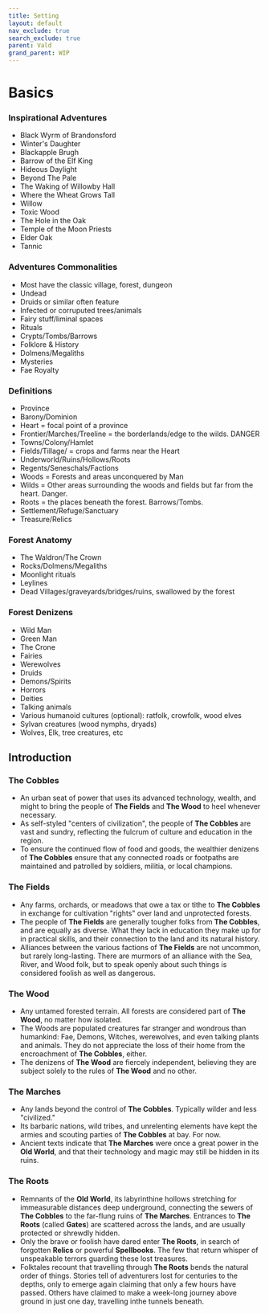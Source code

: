 ```yaml
---
title: Setting
layout: default
nav_exclude: true
search_exclude: true
parent: Vald
grand_parent: WIP
---
```


# Basics

### Inspirational Adventures

- Black Wyrm of Brandonsford
- Winter's Daughter
- Blackapple Brugh
- Barrow of the Elf King
- Hideous Daylight
- Beyond The Pale
- The Waking of Willowby Hall
- Where the Wheat Grows Tall
- Willow
- Toxic Wood
- The Hole in the Oak
- Temple of the Moon Priests
- Elder Oak
- Tannic

### Adventures Commonalities

- Most have the classic village, forest, dungeon
- Undead
- Druids or similar often feature
- Infected or corruputed trees/animals
- Fairy stuff/liminal spaces
- Rituals
- Crypts/Tombs/Barrows
- Folklore & History
- Dolmens/Megaliths
- Mysteries
- Fae Royalty

### Definitions

- Province
- Barony/Dominion
- Heart = focal point of a province
- Frontier/Marches/Treeline = the borderlands/edge to the wilds. DANGER
- Towns/Colony/Hamlet
- Fields/Tillage/ = crops and farms near the Heart
- Underworld/Ruins/Hollows/Roots
- Regents/Seneschals/Factions
- Woods = Forests and areas unconquered by Man
- Wilds = Other areas surrounding the woods and fields but far from the heart. Danger.
- Roots = the places beneath the forest. Barrows/Tombs.
- Settlement/Refuge/Sanctuary  
- Treasure/Relics

### Forest Anatomy

- The Waldron/The Crown
- Rocks/Dolmens/Megaliths
- Moonlight rituals
- Leylines
- Dead Villages/graveyards/bridges/ruins, swallowed by the forest

### Forest Denizens

- Wild Man
- Green Man
- The Crone
- Fairies
- Werewolves
- Druids
- Demons/Spirits
- Horrors
- Deities
- Talking animals
- Various humanoid cultures (optional): ratfolk, crowfolk, wood elves
- Sylvan creatures (wood nymphs, dryads)
- Wolves, Elk, tree creatures, etc

## Introduction

### The Cobbles

- An urban seat of power that uses its advanced technology, wealth, and might to bring the people of **The Fields** and **The Wood** to heel whenever necessary.
- As self-styled "centers of civilization", the people of **The Cobbles** are vast and sundry, reflecting the fulcrum of culture and education in the region.
- To ensure the continued flow of food and goods, the wealthier denizens of **The Cobbles** ensure that any connected roads or footpaths are maintained and patrolled by soldiers, militia, or local champions.

### The Fields

- Any farms, orchards, or meadows that owe a tax or tithe to **The Cobbles** in exchange for cultivation "rights" over land and unprotected forests.
- The people of **The Fields** are generally tougher folks from **The Cobbles**, and are equally as diverse. What they lack in education they make up for in practical skills, and their connection to the land and its natural history.
- Alliances between the various factions of **The Fields** are not uncommon, but rarely long-lasting. There are murmors of an alliance with the Sea, River, and Wood folk, but to speak openly about such things is considered foolish as well as dangerous.

### The Wood

- Any untamed forested terrain. All forests are considered part of **The Wood**, no matter how isolated.
- The Woods are populated creatures far stranger and wondrous than humankind: Fae, Demons, Witches, werewolves, and even talking plants and animals. They do not appreciate the loss of their home from the encroachment of **The Cobbles**, either. 
- The denizens of **The Wood** are fiercely independent, believing they are subject solely to the rules of **The Wood** and no other.


### The Marches

- Any lands beyond the control of **The Cobbles**. Typically wilder and less "civilized."
- Its barbaric nations, wild tribes, and unrelenting elements have kept the armies and scouting parties of **The Cobbles** at bay. For now.
- Ancient texts indicate that **The Marches** were once a great power in the **Old World**, and that their technology and magic may still be hidden in its ruins.

### The Roots

- Remnants of the **Old World**, its labyrinthine hollows stretching for immeasurable distances deep underground, connecting the sewers of **The Cobbles** to the far-flung ruins of **The Marches**. Entrances to **The Roots** (called **Gates**) are scattered across the lands, and are usually protected or shrewdly hidden.
- Only the brave or foolish have dared enter **The Roots**, in search of forgotten **Relics** or powerful **Spellbooks**. The few that return whisper of unspeakable terrors guarding these lost treasures.
- Folktales recount that travelling through **The Roots** bends the natural order of things. Stories tell of adventurers lost for centuries to the depths, only to emerge again claiming that only a few hours have passed. Others have claimed to make a week-long journey above ground in just one day, travelling inthe tunnels beneath.
